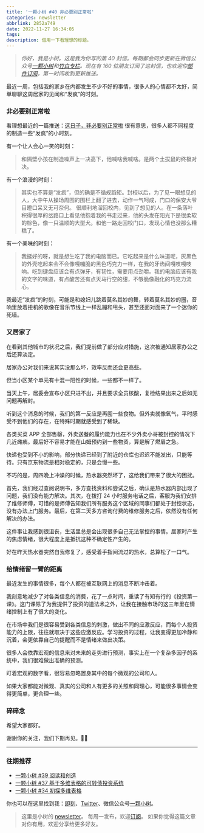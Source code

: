 ```yaml
---
title: '一颗小树 #40 非必要别正常啦'
categories: newsletter
abbrlink: 2852a749
date: 2022-11-27 16:34:05
tags:
description: 借用一下看理想的标题。
---
```

> *你好，我是小树。这是我为你写的第 40 封信。每期都会同步更新在微信公众号[一颗小树](https://weixin.sogou.com/weixin?query=a_warm_tree)和[竹白专栏](https://xiaoshu.zhubai.love)。现在有 160 位朋友订阅了这封信，也欢迎你[邮件订阅](https://xiaoshu.zhubai.love)，第一时间收到更新推送。*

最近一周，包括我的家乡在内都发生不少不好的事情，很多人的心情都不太好，简单聊聊这周居家的见闻和“发疯”的时刻。

### 非必要别正常啦

看理想最近的一篇推送：[这日子，非必要别正常啦](https://mp.weixin.qq.com/s/auz7FHLCbGs6Bi5LmN44_Q) 很有意思，很多人都不同程度的制造一些“发疯”的小时刻。

有一个让人会心一笑的时刻：

> 和隔壁小孩在制造噪声上一决高下，他喊啥我喊啥。是两个土拔鼠的终极对决。

有一个浪漫的时刻：

> 其实也不算是“发疯”，但的确是不循规蹈矩。封校以后，为了见一眼想见的人，大中午从操场周围的围栏上翻了进去，动作一气呵成，门口的保安大爷目瞪口呆又无可奈何。
> 很顺利地溜回校内，见到了想见的人。在一条落叶积得很厚的岔路口上看见他抱着我的书走过来，他的头发在阳光下是很柔软的棕色，像一只温顺的大型犬。和他一路走回校门口，发现心情也没那么糟糕了。

有一个美味的时刻：

> 我挺好的呀，就是想生吃了我的电脑而已。它吃起来是什么味道呢，灰黑色的外壳吃起来会不会像嘎嘣脆的黑色巧克力一样，在我的牙齿间嘎吱嘎吱响。吃到键盘应该会有点弹牙，有韧性，需要用点劲嚼。我的电脑应该有我的文字的味道，有点酸苦还有点天马行空的甜，不够脆像融化的巧克力流心。

我最近“发疯”的时刻，可能是和媳妇儿跳着莫名其妙的舞，转着莫名其妙的圈，音响里放着扭机的歌像在音乐节线上一样乱蹦和甩头，甚至还面对面来了一个迷你的死墙。

### 又居家了

在看到其他城市的状况之后，我们提前做了部分应对措施，这次被通知居家办公之后还算淡定。

居家办公对我们来说其实没那么坏，效率反而还会更高些。

但当小区某个单元有十混一阳性的时候，一些都不一样了。

当天上午，居委会宣布小区只进不出，并且要求全员核酸，复检结果出来之后如无问题再解封。

听到这个消息的时候，我们的第一反应是再囤一些食物。但外卖就像氧气，平时感受不到他们的存在，在特殊时期就感受到了稀缺。

各类买菜 APP 全部售罄，外卖送餐的履约能力也在不少外卖小哥被封控的情况下几近瘫痪。最后好不容易才能在山姆预约到一些物资，算是解了燃眉之急。

快递也受到不小的影响，部分快递已经到了附近的仓库也迟迟不能发出，只能等待。只有京东物流是相对稳定的，只是会慢一些。

不巧的是，周四晚上冲澡的时候，热水器突然坏了，这给我们带来了很大的困扰。

首先，我们经过查阅说明书，多方查找资料和尝试之后，确认是热水器内部出现了问题，我们没有能力解决。其次，在拨打 24 小时服务电话之后，客服为我们安排了维修师傅，可惜的是师傅告知我们所有服务这个区域的同事们都处于封控状态，没有办法上门服务。最后，在第二天多方咨询付费的维修服务之后，依然没有任何解决的办法。

这件事让我感到很沮丧，生活里总是会出现很多自己无法掌控的事情。居家时产生的焦虑情绪，很大程度上是抵抗这种不确定性产生的。

好在昨天热水器突然自我修复了，感受着手指间流过的热水，总算松了一口气。

### 给情绪留一臂的距离

最近发生的事情很多，每个人都在被互联网上的消息不断冲击着。

我刻意地减少了对各类信息的消费，花了一点时间，重读了有知有行的《投资第一课》。这门课除了为我提供了投资的道法术之外，让我在接触市场的这三年里在情绪控制上有了很大的变化。

在市场中我们是很容易受到各类信息的刺激，做出不同的应激反应，而每个人投资能力的上限，往往就取决于这些应激反应。学习投资的过程，让我变得更加冷静和沉着，会更依靠自己的提醒而不是情绪来做出决策。

很多人会依靠宏观的信息来对未来的走势进行预测，事实上在一个复杂多因子的系统中，我们很难做出准确的预测。

盯着宏观的数字看，很容易忽略置身其中的每个微观的公司和人。

如果大家都能对微观、真实的公司和人有更多的关照和同理心，可能很多事情会变得更简单，更合理一些。

### 碎碎念

希望大家都好。

谢谢你的关注，我们下期再见。👋🏻

---

### 往期推荐
- [一颗小树 #39 阅读和创造](https://mp.weixin.qq.com/s/xglH4LyOvbnPaK09P0nfsg)
- [一颗小树 #37 基于多维表格的可转债投资系统](https://mp.weixin.qq.com/s/Zup4Q6iX5lFxJT1jDpiJWA)
- [一颗小树 #34 初探多维表格](https://mp.weixin.qq.com/s/M27pTinwH0jV28NjhLfaHw)

你也可以在这里找到我：[即刻](https://okjk.co/3Vsn5T)、[Twitter](https://twitter.com/yeshu_in_future)、微信公众号[一颗小树](https://weixin.sogou.com/weixin?query=a_warm_tree)。

> 这里是小树的 [newsletter](https://xiaoshu.zhubai.love)。 每周一发布，欢迎[订阅](https://xiaoshu.zhubai.love)。
> 如果你觉得这篇文章对你有用，欢迎分享给更多好友。
